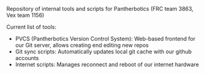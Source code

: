 Repository of internal tools and scripts for Pantherbotics (FRC team 3863, Vex team 1156)

Current list of tools:
 - PVCS (Pantherbotics Version Control System): Web-based frontend for our Git server, allows creating end editing new repos
 - Git sync scripts: Automatically updates local git cache with our github accounts
 - Internet scripts: Manages reconnect and reboot of our internet hardware
